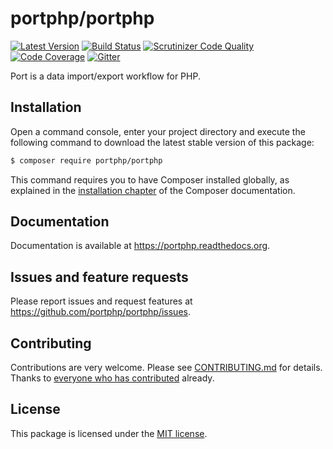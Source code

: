 # portphp/portphp

[![Latest Version](https://img.shields.io/github/release/portphp/portphp.svg?style=flat-square)](https://github.com/portphp/portphp/releases)
[![Build Status](https://travis-ci.org/portphp/portphp.svg)](https://travis-ci.org/portphp/portphp)
[![Scrutinizer Code Quality](https://scrutinizer-ci.com/g/portphp/portphp/badges/quality-score.png?b=master)](https://scrutinizer-ci.com/g/portphp/portphp/?branch=master)
[![Code Coverage](https://scrutinizer-ci.com/g/portphp/portphp/badges/coverage.png?b=master)](https://scrutinizer-ci.com/g/portphp/portphp/?branch=master)
[![Gitter](https://badges.gitter.im/Join%20Chat.svg)](https://gitter.im/portphp/portphp?utm_source=badge&utm_medium=badge&utm_campaign=pr-badge)

Port is a data import/export workflow for PHP.

## Installation

Open a command console, enter your project directory and execute the
following command to download the latest stable version of this package:

```bash
$ composer require portphp/portphp
```

This command requires you to have Composer installed globally, as explained
in the [installation chapter](https://getcomposer.org/doc/00-intro.md)
of the Composer documentation.

## Documentation

Documentation is available at https://portphp.readthedocs.org.

## Issues and feature requests

Please report issues and request features at https://github.com/portphp/portphp/issues.

## Contributing

Contributions are very welcome. Please see [CONTRIBUTING.md](CONTRIBUTING.md) for
details. Thanks to [everyone who has contributed](https://github.com/portphp/portphp/graphs/contributors)
already.

## License

This package is licensed under the [MIT license](LICENSE).
